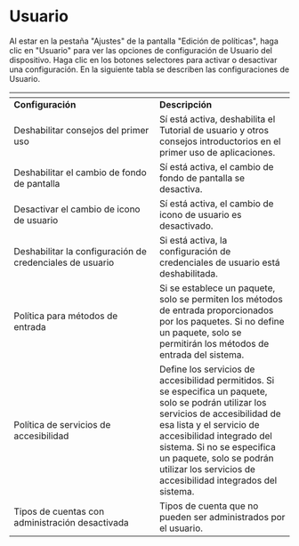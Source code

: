 # Usuario

Al estar en la pestaña "Ajustes" de la pantalla "Edición de políticas", haga clic en "Usuario" para ver las opciones de configuración de Usuario del dispositivo. Haga clic en los botones selectores para activar o desactivar una configuración. En la siguiente tabla se describen las configuraciones de Usuario.

<table data-header-hidden><thead><tr><th width="246"></th><th></th></tr></thead><tbody><tr><td><strong>Configuración</strong></td><td><strong>Descripción</strong></td></tr><tr><td>Deshabilitar consejos del primer uso</td><td>Sí está activa, deshabilita el Tutorial de usuario y otros consejos introductorios en el primer uso de aplicaciones.</td></tr><tr><td>Deshabilitar el cambio de fondo de pantalla</td><td>Sí está activa, el cambio de fondo de pantalla se desactiva.</td></tr><tr><td>Desactivar el cambio de icono de usuario</td><td>Sí está activa, el cambio de icono de usuario es desactivado.</td></tr><tr><td>Deshabilitar la configuración de credenciales de usuario</td><td>Si está activa, la configuración de credenciales de usuario está deshabilitada.</td></tr><tr><td>Política para métodos de entrada</td><td>Si se establece un paquete, solo se permiten los métodos de entrada proporcionados por los paquetes. Si no define un paquete, solo se permitirán los métodos de entrada del sistema.</td></tr><tr><td>Política de servicios de accesibilidad</td><td>Define los servicios de accesibilidad permitidos. Si se especifica un paquete, solo se podrán utilizar los servicios de accesibilidad de esa lista y el servicio de accesibilidad integrado del sistema. Si no se especifica un paquete, solo se podrán utilizar los servicios de accesibilidad integrados del sistema.</td></tr><tr><td>Tipos de cuentas con administración desactivada</td><td>Tipos de cuenta que no pueden ser administrados por el usuario.</td></tr></tbody></table>
